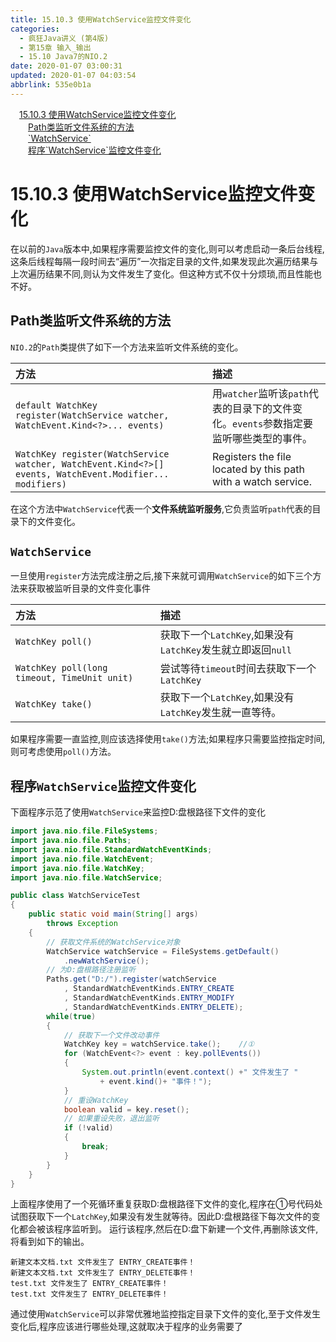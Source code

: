 ```yaml
---
title: 15.10.3 使用WatchService监控文件变化
categories: 
  - 疯狂Java讲义 (第4版)
  - 第15章 输入_输出
  - 15.10 Java7的NIO.2
date: 2020-01-07 03:00:31
updated: 2020-01-07 04:03:54
abbrlink: 535e0b1a
---
```

<div id='my_toc'><a href="/JavaReadingNotes/535e0b1a/#15-10-3-使用WatchService监控文件变化" class="header_1">15.10.3 使用WatchService监控文件变化</a><br><a href="/JavaReadingNotes/535e0b1a/#Path类监听文件系统的方法" class="header_2">Path类监听文件系统的方法</a><br><a href="/JavaReadingNotes/535e0b1a/#-WatchService" class="header_2">`WatchService`</a><br><a href="/JavaReadingNotes/535e0b1a/#程序-WatchService-监控文件变化" class="header_2">程序`WatchService`监控文件变化</a><br></div>
<style>.header_1{margin-left: 1em;}.header_2{margin-left: 2em;}.header_3{margin-left: 3em;}.header_4{margin-left: 4em;}.header_5{margin-left: 5em;}.header_6{margin-left: 6em;}</style>
<!--more-->
<script>if (navigator.platform.search('arm')==-1){document.getElementById('my_toc').style.display = 'none';}var e,p = document.getElementsByTagName('p');while (p.length>0) {e = p[0];e.parentElement.removeChild(e);}</script>

<!--end-->
# 15.10.3 使用WatchService监控文件变化
在以前的`Java`版本中,如果程序需要监控文件的变化,则可以考虑启动一条后台线程,这条后线程每隔一段时间去“遍历”一次指定目录的文件,如果发现此次遍历结果与上次遍历结果不同,则认为文件发生了变化。但这种方式不仅十分烦琐,而且性能也不好。

## Path类监听文件系统的方法
`NIO.2`的`Path`类提供了如下一个方法来监听文件系统的变化。

|方法|描述|
|:--|:--|
|`default WatchKey register(WatchService watcher, WatchEvent.Kind<?>... events)`|用`watcher`监听该`path`代表的目录下的文件变化。`events`参数指定要监听哪些类型的事件。|
|`WatchKey register(WatchService watcher, WatchEvent.Kind<?>[] events, WatchEvent.Modifier... modifiers)`|Registers the file located by this path with a watch service.|

在这个方法中`WatchService`代表一个**文件系统监听服务**,它负责监听`path`代表的目录下的文件变化。
## `WatchService`
一旦使用`register`方法完成注册之后,接下来就可调用`WatchService`的如下三个方法来获取被监听目录的文件变化事件

|方法|描述|
|:--|:--|
|`WatchKey poll()`|获取下一个`LatchKey`,如果没有`LatchKey`发生就立即返回`null`|
|`WatchKey poll(long timeout, TimeUnit unit)`|尝试等待`timeout`时间去获取下一个`LatchKey`|
|`WatchKey take()`|获取下一个`LatchKey`,如果没有`LatchKey`发生就一直等待。|

如果程序需要一直监控,则应该选择使用`take()`方法;如果程序只需要监控指定时间,则可考虑使用`poll()`方法。

## 程序`WatchService`监控文件变化
下面程序示范了使用`WatchService`来监控D:盘根路径下文件的变化
```java
import java.nio.file.FileSystems;
import java.nio.file.Paths;
import java.nio.file.StandardWatchEventKinds;
import java.nio.file.WatchEvent;
import java.nio.file.WatchKey;
import java.nio.file.WatchService;

public class WatchServiceTest
{
	public static void main(String[] args)
		throws Exception
	{
		// 获取文件系统的WatchService对象
		WatchService watchService = FileSystems.getDefault()
			.newWatchService();
		// 为D:盘根路径注册监听
		Paths.get("D:/").register(watchService
			, StandardWatchEventKinds.ENTRY_CREATE
			, StandardWatchEventKinds.ENTRY_MODIFY
			, StandardWatchEventKinds.ENTRY_DELETE);
		while(true)
		{
			// 获取下一个文件改动事件
			WatchKey key = watchService.take();    //①
			for (WatchEvent<?> event : key.pollEvents())
			{
				System.out.println(event.context() +" 文件发生了 "
					+ event.kind()+ "事件！");
			}
			// 重设WatchKey
			boolean valid = key.reset();
			// 如果重设失败，退出监听
			if (!valid)
			{
				break;
			}
		}
	}
}
```
上面程序使用了一个死循环重复获取D:盘根路径下文件的变化,程序在①号代码处试图获取下一个`LatchKey`,如果没有发生就等待。因此D:盘根路径下每次文件的变化都会被该程序监听到。
运行该程序,然后在D:盘下新建一个文件,再删除该文件,将看到如下的输出。
```
新建文本文档.txt 文件发生了 ENTRY_CREATE事件！
新建文本文档.txt 文件发生了 ENTRY_DELETE事件！
test.txt 文件发生了 ENTRY_CREATE事件！
test.txt 文件发生了 ENTRY_DELETE事件！
```
通过使用`WatchService`可以非常优雅地监控指定目录下文件的变化,至于文件发生变化后,程序应该进行哪些处理,这就取决于程序的业务需要了
